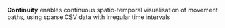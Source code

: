 <b>Continuity</b> enables continuous spatio-temporal visualisation of movement paths, using sparse CSV data with irregular time intervals
